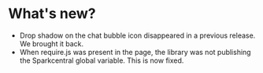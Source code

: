 # What's new?
- Drop shadow on the chat bubble icon disappeared in a previous release. We brought it back.
- When require.js was present in the page, the library was not publishing the Sparkcentral global variable. This is now fixed.
